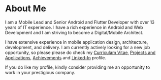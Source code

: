 # About Me

I am a Mobile Lead and Senior Android and Flutter Developer with over 13 years of IT experience. I have a rich experience in Android and Web Development and I am striving to become a Digital/Mobile Architect.

I have extensive experience in mobile application design, architecture, development, and delivery. I am currently actively looking for a new job opportunity, so please please do check my <a href="https://github.com/sush562/sush562/blob/master/Curriculum%20Vitae/Sushant_Singh_Resume.pdf">Curriculam Vitae</a>, <a href="https://sush562.github.io/sush562/projects">Projects and Applications</a>, <a href="https://github.com/sush562/sush562/tree/main/Achievements">Achievements</a> and <a href="https://www.linkedin.com/in/sushantsingh89/">Linked-In</a> profile. 

If you do like my profile, kindly consider providing me an opportunity to work in your prestigious company.

